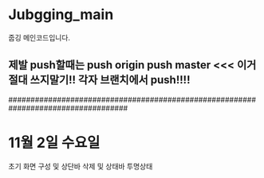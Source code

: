 # Jubgging_main
줍깅 메인코드입니다.
## 제발 push할때는 push origin push master <<< 이거 절대 쓰지말기!! 각자 브랜치에서 push!!!!

###################################################################################


# 11월 2일 수요일
초기 화면 구성 및 상단바 삭제 및 상태바 투명상태
